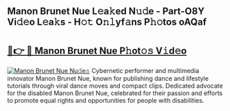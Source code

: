 ## Manon Brunet Nue L𝚎a𝚔ed N𝚞𝚍e - Part-O8Y Vi𝚍𝚎o L𝚎a𝚔s - H𝚘𝚝 O𝚗𝚕yf𝚊ns P𝚑𝚘tos oAQaf

# <h2><a href="http://kfcuxh.oniu.top/?m=Manon+Brunet+Nue">🔗👉 🔴 Manon Brunet Nue P𝚑ot𝚘𝚜 V𝚒d𝚎o</a></h2>

[![Manon Brunet Nue Nu𝚍e𝚜](https://i.imgur.com/0qMVB7G.gif)](http://kfcuxh.oniu.top/?m=Manon+Brunet+Nue)
Cybernetic performer and multimedia innovator Manon Brunet Nue, known for publishing dance and lifestyle tutorials through viral dance moves and compact clips. Dedicated advocate for the disabled Manon Brunet Nue, celebrated for their passion and efforts to promote equal rights and opportunities for people with disabilities.  
